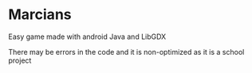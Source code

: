 # Marcians
Easy game made with android Java and LibGDX

There may be errors in the code and it is non-optimized as it is a school project
